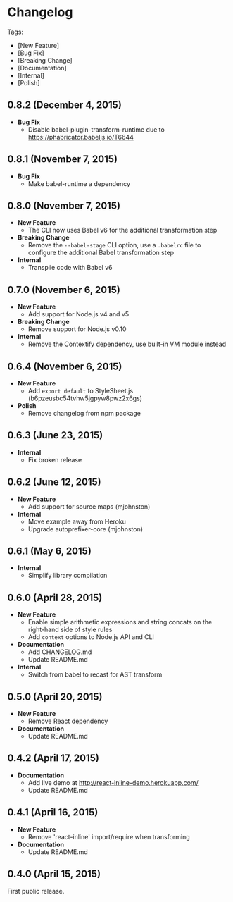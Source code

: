 # Changelog

Tags:

- [New Feature]
- [Bug Fix]
- [Breaking Change]
- [Documentation]
- [Internal]
- [Polish]

## 0.8.2 (December 4, 2015)

- **Bug Fix**
  - Disable babel-plugin-transform-runtime due to https://phabricator.babeljs.io/T6644

## 0.8.1 (November 7, 2015)

- **Bug Fix**
  - Make babel-runtime a dependency

## 0.8.0 (November 7, 2015)

- **New Feature**
  - The CLI now uses Babel v6 for the additional transformation step
- **Breaking Change**
  - Remove the `--babel-stage` CLI option, use a `.babelrc` file to configure the additional Babel transformation step
- **Internal**
  - Transpile code with Babel v6

## 0.7.0 (November 6, 2015)

- **New Feature**
  - Add support for Node.js v4 and v5
- **Breaking Change**
  - Remove support for Node.js v0.10
- **Internal**
  - Remove the Contextify dependency, use built-in VM module instead

## 0.6.4 (November 6, 2015)

- **New Feature**
  - Add `export default` to StyleSheet.js (b6pzeusbc54tvhw5jgpyw8pwz2x6gs)
- **Polish**
  - Remove changelog from npm package

## 0.6.3 (June 23, 2015)

- **Internal**
  - Fix broken release

## 0.6.2 (June 12, 2015)

- **New Feature**
  - Add support for source maps (mjohnston)
- **Internal**
  - Move example away from Heroku
  - Upgrade autoprefixer-core (mjohnston)

## 0.6.1 (May 6, 2015)

- **Internal**
  - Simplify library compilation

## 0.6.0 (April 28, 2015)

- **New Feature**
  - Enable simple arithmetic expressions and string concats on the right-hand side of style rules
  - Add `context` options to Node.js API and CLI
- **Documentation**
  - Add CHANGELOG.md
  - Update README.md
- **Internal**
  - Switch from babel to recast for AST transform

## 0.5.0 (April 20, 2015)

- **New Feature**
  - Remove React dependency
- **Documentation**
  - Update README.md

## 0.4.2 (April 17, 2015)

- **Documentation**
  - Add live demo at http://react-inline-demo.herokuapp.com/
  - Update README.md

## 0.4.1 (April 16, 2015)

- **New Feature**
  - Remove 'react-inline' import/require when transforming
- **Documentation**
  - Update README.md

## 0.4.0 (April 15, 2015)

First public release.
